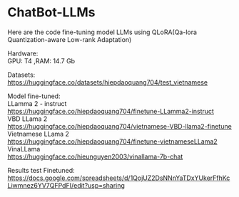 # ChatBot-LLMs

Here are the code fine-tuning model LLMs using QLoRA(Qa-lora Quantization-aware Low-rank Adaptation)

Hardware:   
GPU: T4 ,RAM: 14.7 Gb  

Datasets:  
https://huggingface.co/datasets/hiepdaoquang704/test_vietnamese  

Model fine-tuned:  
LLamma 2 - instruct  
https://huggingface.co/hiepdaoquang704/finetune-LLamma2-instruct  
VBD LLama 2  
https://huggingface.co/hiepdaoquang704/vietnamese-VBD-llama2-finetune  
Vietnamese LLama 2  
https://huggingface.co/hiepdaoquang704/finetune-vietnameseLLama2  
VinaLLama  
https://huggingface.co/hieunguyen2003/vinallama-7b-chat  

Results test Finetuned:  
https://docs.google.com/spreadsheets/d/1QojUZ2DsNNnYaTDxYUkerFfhKcLiwmnez6YV7QFPdFI/edit?usp=sharing
